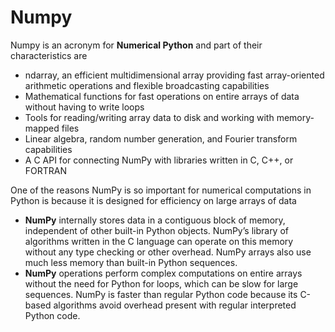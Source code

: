 # Numpy

Numpy is an acronym for **Numerical Python** and part of their characteristics are

- ndarray, an efficient multidimensional array providing fast array-oriented arithmetic operations and flexible broadcasting capabilities
- Mathematical functions for fast operations on entire arrays of data without having to write loops
- Tools for reading/writing array data to disk and working with memory-mapped files
- Linear algebra, random number generation, and Fourier transform capabilities
- A C API for connecting NumPy with libraries written in C, C++, or FORTRAN

One of the reasons NumPy is so important for numerical computations in Python is because it is designed for efficiency on large arrays of data

- **NumPy** internally stores data in a contiguous block of memory, independent of other built-in Python objects. NumPy’s library of algorithms written in the C language can operate on this memory without any type checking or other overhead. NumPy arrays also use much less memory than built-in Python sequences.
- **NumPy** operations perform complex computations on entire arrays without the need for Python for loops, which can be slow for large sequences. NumPy is faster than regular Python code because its C-based algorithms avoid overhead present with regular interpreted Python code.
